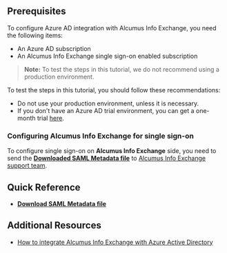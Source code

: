 ## Prerequisites

To configure Azure AD integration with Alcumus Info Exchange, you need the following items:

- An Azure AD subscription
- An Alcumus Info Exchange single sign-on enabled subscription

> **Note:**
> To test the steps in this tutorial, we do not recommend using a production environment.

To test the steps in this tutorial, you should follow these recommendations:

- Do not use your production environment, unless it is necessary.
- If you don't have an Azure AD trial environment, you can get a one-month trial [here](https://azure.microsoft.com/pricing/free-trial/).

### Configuring Alcumus Info Exchange for single sign-on

To configure single sign-on on **Alcumus Info Exchange** side, you need to send the **[Downloaded SAML Metadata file](%metadata:metadataDownloadUrl%)** to [Alcumus Info Exchange support team](mailto:helpdesk@alcumusgroup.com).

## Quick Reference

* **[Download SAML Metadata file](%metadata:metadataDownloadUrl%)**

## Additional Resources

* [How to integrate Alcumus Info Exchange with Azure Active Directory](https://docs.microsoft.com/azure/active-directory/active-directory-saas-alcumus-info-tutorial)
